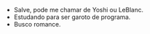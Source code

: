 - Salve, pode me chamar de Yoshi ou LeBlanc.
- Estudando para ser garoto de programa.
- Busco romance.

